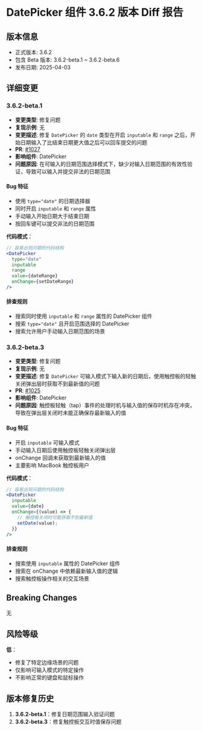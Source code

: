 # DatePicker 组件 3.6.2 版本 Diff 报告

## 版本信息
- 正式版本: 3.6.2
- 包含 Beta 版本: 3.6.2-beta.1 ~ 3.6.2-beta.6
- 发布日期: 2025-04-03

## 详细变更

### 3.6.2-beta.1
- **变更类型**: 修复问题
- **复现示例**: 无
- **变更描述**: 修复 `DatePicker` 的 `date` 类型在开启 `inputable` 和 `range` 之后，开始日期输入了比结束日期更大值之后可以回车提交的问题
- **PR**: [#1027](https://github.com/sheinsight/shineout-next/pull/1027)
- **影响组件**: DatePicker
- **问题原因**: 在可输入的日期范围选择模式下，缺少对输入日期范围的有效性验证，导致可以输入并提交非法的日期范围

#### Bug 特征
- 使用 `type="date"` 的日期选择器
- 同时开启 `inputable` 和 `range` 属性
- 手动输入开始日期大于结束日期
- 按回车键可以提交非法的日期范围

**代码模式**：
```jsx
// 容易出现问题的代码结构
<DatePicker
  type="date"
  inputable
  range
  value={dateRange}
  onChange={setDateRange}
/>
```

#### 排查规则
- 搜索同时使用 `inputable` 和 `range` 属性的 DatePicker 组件
- 搜索 `type="date"` 且开启范围选择的 DatePicker
- 搜索允许用户手动输入日期范围的场景

### 3.6.2-beta.3
- **变更类型**: 修复问题
- **复现示例**: 无
- **变更描述**: 修复 `DatePicker` 可输入模式下输入新的日期后，使用触控板的轻触关闭弹出层时获取不到最新值的问题
- **PR**: [#1025](https://github.com/sheinsight/shineout-next/pull/1025)
- **影响组件**: DatePicker
- **问题原因**: 触控板轻触（tap）事件的处理时机与输入值的保存时机存在冲突，导致在弹出层关闭时未能正确保存最新输入的值

#### Bug 特征
- 开启 `inputable` 可输入模式
- 手动输入日期后使用触控板轻触关闭弹出层
- onChange 回调未获取到最新输入的值
- 主要影响 MacBook 触控板用户

**代码模式**：
```jsx
// 容易出现问题的代码结构
<DatePicker
  inputable
  value={date}
  onChange={(value) => {
    // 触控板关闭时可能获取不到最新值
    setDate(value);
  }}
/>
```

#### 排查规则
- 搜索使用 `inputable` 属性的 DatePicker 组件
- 搜索在 onChange 中依赖最新输入值的逻辑
- 搜索触控板操作相关的交互场景

## Breaking Changes

无

## 风险等级

**低**：
- 修复了特定边缘场景的问题
- 仅影响可输入模式的特定操作
- 不影响正常的键盘和鼠标操作

## 版本修复历史

1. **3.6.2-beta.1**：修复日期范围输入验证问题
2. **3.6.2-beta.3**：修复触控板交互时值保存问题